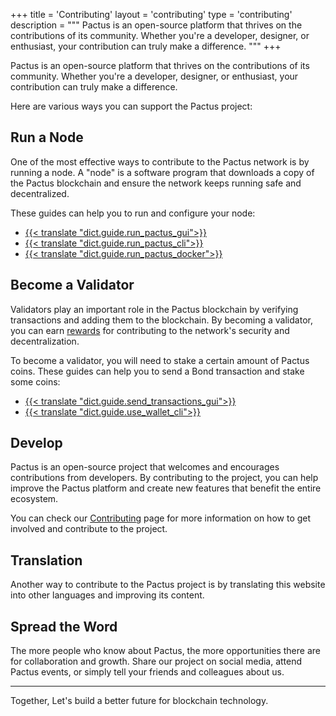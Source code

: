 +++
title = 'Contributing'
layout = 'contributing'
type = 'contributing'
description = """
Pactus is an open-source platform that thrives on the contributions of its community.
Whether you're a developer, designer, or enthusiast, your contribution can truly make a difference.
"""
+++

Pactus is an open-source platform that thrives on the contributions of its community. 
Whether you're a developer, designer, or enthusiast, your contribution can truly make a difference.

Here are various ways you can support the Pactus project:

## Run a Node

One of the most effective ways to contribute to the Pactus network is by running a node.
A "node" is a software program that downloads a copy of the Pactus blockchain and
ensure the network keeps running safe and decentralized.

These guides can help you to run and configure your node:

- [{{< translate "dict.guide.run_pactus_gui">}}](https://docs.pactus.org/get-started/pactus-gui)
- [{{< translate "dict.guide.run_pactus_cli">}}](https://docs.pactus.org/get-started/pactus-daemon)
- [{{< translate "dict.guide.run_pactus_docker">}}](https://docs.pactus.org/get-started/pactus-docker)

## Become a Validator

Validators play an important role in the Pactus blockchain by verifying transactions and
adding them to the blockchain.
By becoming a validator, you can earn [rewards](https://docs.pactus.org/protocol/blockchain/incentive/)
for contributing to the network's security and decentralization.

To become a validator, you will need to stake a certain amount of Pactus coins.
These guides can help you to send a Bond transaction and stake some coins:

- [{{< translate "dict.guide.send_transactions_gui">}}](https://docs.pactus.org/tutorials/send-transaction-gui/)
- [{{< translate "dict.guide.use_wallet_cli">}}](https://docs.pactus.org/tutorials/pactus-wallet)

## Develop

Pactus is an open-source project that welcomes and encourages contributions from developers.
By contributing to the project, you can help improve the Pactus platform and create new features that
benefit the entire ecosystem.

You can check our [Contributing](https://github.com/pactus-project/pactus/blob/main/CONTRIBUTING.md) page
for more information on how to get involved and contribute to the project.

## Translation

Another way to contribute to the Pactus project is by translating this website into other languages and
improving its content.

## Spread the Word

The more people who know about Pactus, the more opportunities there are for collaboration and growth.
Share our project on social media, attend Pactus events, or simply tell your friends and colleagues about us.

---

Together, Let's build a better future for blockchain technology.
